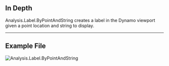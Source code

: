 ## In Depth
Analysis.Label.ByPointAndString creates a label in the Dynamo viewport given a point location and string to display.
___
## Example File

![Analysis.Label.ByPointAndString](./Analysis.Label.ByPointAndString_img.png)
